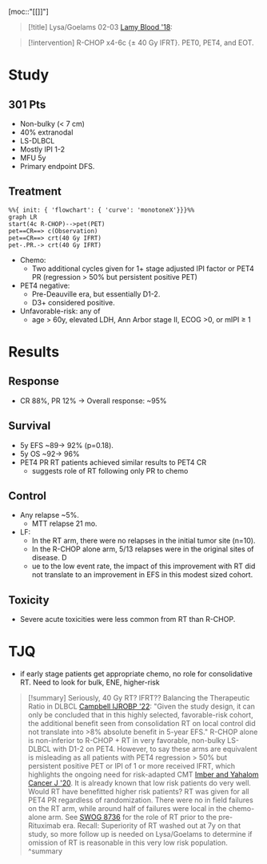 [moc::"[[]]"]
>[!title]
> Lysa/Goelams 02-03 [Lamy Blood '18](http://www.bloodjournal.org/content/131/2/174):

>[!intervention]
> R-CHOP x4-6c {± 40 Gy IFRT}. PET0, PET4, and EOT.

# Study
## 301 Pts
- Non-bulky (< 7 cm)
- 40% extranodal
- LS-DLBCL
- Mostly IPI 1-2
- MFU 5y
- Primary endpoint DFS.

## Treatment

```mermaid
%%{ init: { 'flowchart': { 'curve': 'monotoneX'}}}%%
graph LR
start(4c R-CHOP)-->pet(PET) 
pet==CR==> c(Observation)
pet==CR==> crt(40 Gy IFRT)
pet-.PR.-> crt(40 Gy IFRT)
```

- Chemo:
	- Two additional cycles given for 1+ stage adjusted IPI factor or PET4 PR (regression > 50% but persistent positive PET)
- PET4 negative:
	- Pre-Deauville era, but essentially D1-2.
	- D3+ considered positive.
- Unfavorable-risk: any of
	- age > 60y, elevated LDH, Ann Arbor stage II, ECOG >0, or mIPI ≥ 1

# Results
## Response
- CR 88%, PR 12% → Overall response: ~95%

## Survival
- 5y EFS ~89→ 92% (p=0.18).
- 5y OS ~92→ 96%
- PET4 PR RT patients achieved similar results to PET4 CR
	- suggests role of RT following only PR to chemo

## Control
- Any relapse ~5%.
	- MTT relapse 21 mo.
- LF:
	- In the RT arm, there were no relapses in the initial tumor site (n=10).
	- In the R-CHOP alone arm, 5/13 relapses were in the original sites of disease. D
	- ue to the low event rate, the impact of this improvement with RT did not translate to an improvement in EFS in this modest sized cohort.

## Toxicity
- Severe acute toxicities were less common from RT than R-CHOP.

# TJQ
- if early stage patients get appropriate chemo, no role for consolidative RT. Need to look for bulk, ENE, higher-risk

>[!summary]
> Seriously, 40 Gy RT? IFRT??
Balancing the Therapeutic Ratio in DLBCL [Campbell IJROBP '22](https://pubmed.ncbi.nlm.nih.gov/35777387/): "Given the study design, it can only be concluded that in this highly selected, favorable-risk cohort, the additional benefit seen from consolidation RT on local control did not translate into >8% absolute benefit in 5-year EFS."
R-CHOP alone is non-inferior to R-CHOP + RT in very favorable, non-bulky LS-DLBCL with D1-2 on PET4. However, to say these arms are equivalent is misleading as all patients with PET4 regression > 50% but persistent positive PET or IPI of 1 or more received IFRT, which highlights the ongoing need for risk-adapted CMT [Imber and Yahalom Cancer J '20](https://pubmed.ncbi.nlm.nih.gov/32496455/).
It is already known that low risk patients do very well. Would RT have benefitted higher risk patients?
RT was given for all PET4 PR regardless of randomization.
There were no in field failures on the RT arm, while around half of failures were local in the chemo-alone arm.
See [SWOG 8736](https://docs.google.com/document/d/1gKy2Hpx7FxInjOpKIBkTFJWpqhJ3I-gSXz9eRwq-NSY/edit#bookmark=id.q7zy3uortpgx) for the role of RT prior to the pre-Rituximab era. Recall: Superiority of RT washed out at 7y on that study, so more follow up is needed on Lysa/Goelams to determine if omission of RT is reasonable in this very low risk population.
>^summary
